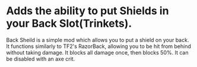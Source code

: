 # Adds the ability to put Shields in your Back Slot(Trinkets).
Back Sheild is a simple mod which allows you to put a shield on your back.
It functions similarly to TF2's RazorBack, allowing you to be hit from behind without taking damage.
It blocks all damage once, then blocks 50%. It can be disabled with an axe crit.
